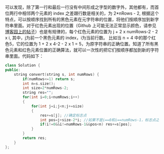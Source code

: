 可以发现，除了第一行和最后一行没有中间形成之字型的数字外，其他都有，而首位两行中相邻两个元素的 index 之差跟行数是相关的，为 2*nRows - 2, 根据这个特点，可以按顺序找到所有的黑色元素在元字符串的位置，将他们按顺序加到新字符串里面。对于红色元素出现的位置（Github 上可能无法正常显示颜色，请参见[博客园上的帖子](https://www.cnblogs.com/grandyang/p/4128268.html)）也是有规律的，每个红色元素的位置为 j + 2 x numRows-2 - 2 x i, 其中，j为前一个黑色元素的 index，i为当前行数。 比如当 n = 4 中的那个红色5，它的位置为 1 + 2 x 4-2 - 2 x 1 = 5，为原字符串的正确位置。知道了所有黑色元素和红色元素位置的正确算法，就可以一次性的把它们按顺序都加到新的字符串里面。代码如下：

```c++
class Solution {
public:
    string convert(string s, int numRows) {
        if(numRows<=1) return s;
        int n=s.size();
        int size=2*numRows-2;
        string res="";
        for(int i=0;i<numRows;i++)
        {
            for(int j=i;j<n;j+=size)
            {
                res+=s[j]; //确定标志点
                int pos=j+size-2*i; //如果不是i==0和i==numRows-1，标志点之间还有Z字
                if(i!=0&&i!=numRows-1&&pos<n) res+=s[pos];
            }
        }
        return res;
    }
};
```

